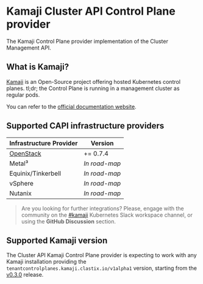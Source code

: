 # Kamaji Cluster API Control Plane provider

The Kamaji Control Plane provider implementation of the Cluster Management API.

## What is Kamaji?

[Kamaji](http://github.com/clastix/kamaji) is an Open-Source project offering hosted Kubernetes control planes.
tl;dr; the Control Plane is running in a management cluster as regular pods.

You can refer to the [official documentation website](https://kamaji.clastix.io/).

## Supported CAPI infrastructure providers

| Infrastructure Provider                                                        | Version       |
|--------------------------------------------------------------------------------|---------------|
| [OpenStack](https://github.com/kubernetes-sigs/cluster-api-provider-openstack) | += 0.7.4      |
| Metal³                                                                         | _In road-map_ |
| Equinix/Tinkerbell                                                             | _In road-map_ |
| vSphere                                                                        | _In road-map_ |
| Nutanix                                                                        | _In road-map_ |

> Are you looking for further integrations?
> Please, engage with the community on the [#kamaji](https://kubernetes.slack.com/archives/C03GLTTMWNN) Kubernetes Slack
> workspace channel, or using the **GitHub Discussion** section.

## Supported Kamaji version

The Cluster API Kamaji Control Plane provider is expecting to work with any Kamaji installation providing
the `tenantcontrolplanes.kamaji.clastix.io/v1alpha1` version, starting from
the [v0.3.0](https://github.com/clastix/kamaji/releases/tag/v0.3.0) release.
